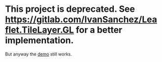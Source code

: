 # This project is deprecated. See https://gitlab.com/IvanSanchez/Leaflet.TileLayer.GL for a better implementation.



But anyway the [demo](http://ivansanchez.github.io/Leaflet.MandelbrotGL/demo.html) still works.
